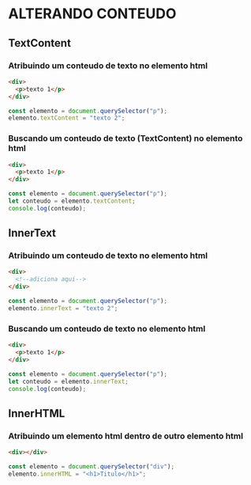 # ALTERANDO CONTEUDO

## TextContent

### Atribuindo um conteudo de texto no elemento html

```html
<div>
  <p>texto 1</p>
</div>
```

```js
const elemento = document.querySelector("p");
elemento.textContent = "texto 2";
```

### Buscando um conteudo de texto (TextContent) no elemento html

```html
<div>
  <p>texto 1</p>
</div>
```

```js
const elemento = document.querySelector("p");
let conteudo = elemento.textContent;
console.log(conteudo);
```

## InnerText

### Atribuindo um conteudo de texto no elemento html

```html
<div>
  <!--adiciona aqui-->
</div>
```

```js
const elemento = document.querySelector("p");
elemento.innerText = "texto 2";
```

### Buscando um conteudo de texto no elemento html

```html
<div>
  <p>texto 1</p>
</div>
```

```js
const elemento = document.querySelector("p");
let conteudo = elemento.innerText;
console.log(conteudo);
```

## InnerHTML

### Atribuindo um elemento html dentro de outro elemento html

```html
<div></div>
```

```js
const elemento = document.querySelector("div");
elemento.innerHTML = "<h1>Titulo</h1>";
```
